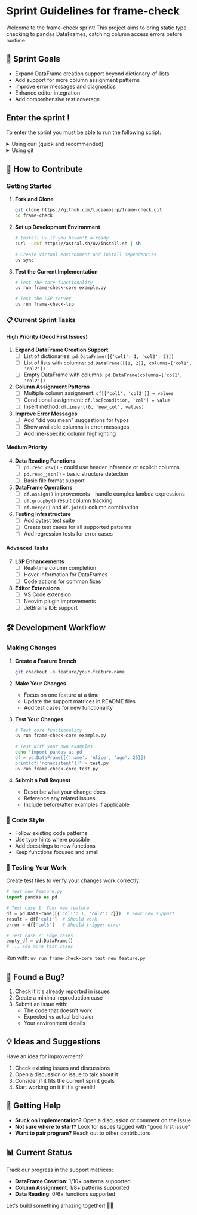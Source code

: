 # Sprint Guidelines for frame-check

Welcome to the frame-check sprint! This project aims to bring static type checking to pandas DataFrames, catching column access errors before runtime.

## 🎯 Sprint Goals

- Expand DataFrame creation support beyond dictionary-of-lists
- Add support for more column assignment patterns
- Improve error messages and diagnostics
- Enhance editor integration
- Add comprehensive test coverage

## Enter the sprint !
To enter the sprint you must be able to run the following script:

<details>
<summary>Using curl (quick and recommended)</summary>

```
curl -LsSf https://raw.githubusercontent.com/lucianosrp/frame-check/refs/heads/sprint/enter.py | python
```

</details>

<details>
<summary>Using git</summary>

```
git clone https://github.com/lucianosrp/frame-check.git 2>/dev/null || true && cd frame-check && python enter.py
```

</details>


## 🚀 How to Contribute

### Getting Started

1. **Fork and Clone**
   ```bash
   git clone https://github.com/lucianosrp/frame-check.git
   cd frame-check
   ```

2. **Set up Development Environment**
   ```bash
   # Install uv if you haven't already
   curl -LsSf https://astral.sh/uv/install.sh | sh

   # Create virtual environment and install dependencies
   uv sync
   ```

3. **Test the Current Implementation**
   ```bash
   # Test the core functionality
   uv run frame-check-core example.py

   # Test the LSP server
   uv run frame-check-lsp
   ```

### 📋 Current Sprint Tasks

#### High Priority (Good First Issues)

1. **Expand DataFrame Creation Support**
   - [ ] List of dictionaries: `pd.DataFrame([{'col1': 1, 'col2': 2}])`
   - [ ] List of lists with columns: `pd.DataFrame([[1, 2]], columns=['col1', 'col2'])`
   - [ ] Empty DataFrame with columns: `pd.DataFrame(columns=['col1', 'col2'])`

2. **Column Assignment Patterns**
   - [ ] Multiple column assignment: `df[['col1', 'col2']] = values`
   - [ ] Conditional assignment: `df.loc[condition, 'col'] = value`
   - [ ] Insert method: `df.insert(0, 'new_col', values)`

3. **Improve Error Messages**
   - [ ] Add "did you mean" suggestions for typos
   - [ ] Show available columns in error messages
   - [ ] Add line-specific column highlighting

#### Medium Priority

4. **Data Reading Functions**
   - [ ] `pd.read_csv()` - could use header inference or explicit columns
   - [ ] `pd.read_json()` - basic structure detection
   - [ ] Basic file format support

5. **DataFrame Operations**
   - [ ] `df.assign()` improvements - handle complex lambda expressions
   - [ ] `df.groupby()` result column tracking
   - [ ] `df.merge()` and `df.join()` column combination

6. **Testing Infrastructure**
   - [ ] Add pytest test suite
   - [ ] Create test cases for all supported patterns
   - [ ] Add regression tests for error cases

#### Advanced Tasks

7. **LSP Enhancements**
   - [ ] Real-time column completion
   - [ ] Hover information for DataFrames
   - [ ] Code actions for common fixes

8. **Editor Extensions**
   - [ ] VS Code extension
   - [ ] Neovim plugin improvements
   - [ ] JetBrains IDE support

## 🛠️ Development Workflow

### Making Changes

1. **Create a Feature Branch**
   ```bash
   git checkout -b feature/your-feature-name
   ```

2. **Make Your Changes**
   - Focus on one feature at a time
   - Update the support matrices in README files
   - Add test cases for new functionality

3. **Test Your Changes**
   ```bash
   # Test core functionality
   uv run frame-check-core example.py

   # Test with your own examples
   echo "import pandas as pd
   df = pd.DataFrame([{'name': 'Alice', 'age': 25}])
   print(df['nonexistent'])" > test.py
   uv run frame-check-core test.py
   ```

4. **Submit a Pull Request**
   - Describe what your change does
   - Reference any related issues
   - Include before/after examples if applicable

### 📝 Code Style

- Follow existing code patterns
- Use type hints where possible
- Add docstrings to new functions
- Keep functions focused and small

### 🧪 Testing Your Work

Create test files to verify your changes work correctly:

```python
# test_new_feature.py
import pandas as pd

# Test case 1: Your new feature
df = pd.DataFrame([{'col1': 1, 'col2': 2}])  # Your new support
result = df['col1']  # Should work
error = df['col3']   # Should trigger error

# Test case 2: Edge cases
empty_df = pd.DataFrame()
# ... add more test cases
```

Run with: `uv run frame-check-core test_new_feature.py`

## 🐛 Found a Bug?

1. Check if it's already reported in issues
2. Create a minimal reproduction case
3. Submit an issue with:
   - The code that doesn't work
   - Expected vs actual behavior
   - Your environment details

## 💡 Ideas and Suggestions

Have an idea for improvement?

1. Check existing issues and discussions
2. Open a discussion or issue to talk about it
3. Consider if it fits the current sprint goals
4. Start working on it if it's greenlit!

## 🤝 Getting Help

- **Stuck on implementation?** Open a discussion or comment on the issue
- **Not sure where to start?** Look for issues tagged with "good first issue"
- **Want to pair program?** Reach out to other contributors

## 📊 Current Status

Track our progress in the support matrices:
- **DataFrame Creation**: 1/10+ patterns supported
- **Column Assignment**: 1/8+ patterns supported
- **Data Reading**: 0/6+ functions supported

Let's build something amazing together! 🐼✨
